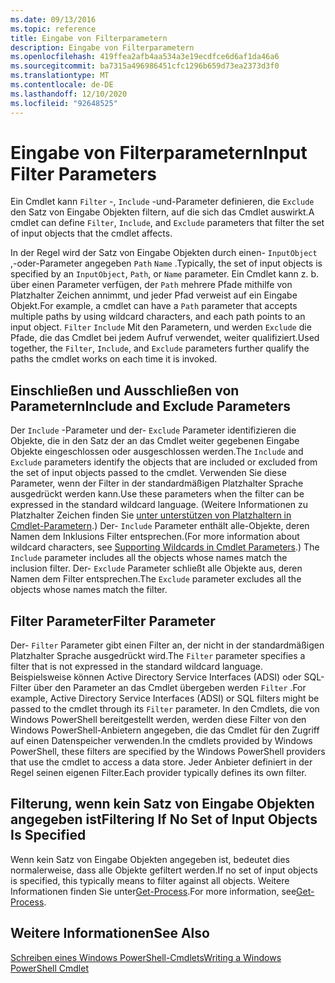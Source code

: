 ```yaml
---
ms.date: 09/13/2016
ms.topic: reference
title: Eingabe von Filterparametern
description: Eingabe von Filterparametern
ms.openlocfilehash: 419ffea2afb4aa534a3e19ecdfce6d6af1da46a6
ms.sourcegitcommit: ba7315a496986451cfc1296b659d73ea2373d3f0
ms.translationtype: MT
ms.contentlocale: de-DE
ms.lasthandoff: 12/10/2020
ms.locfileid: "92648525"
---
```

# <a name="input-filter-parameters"></a><span data-ttu-id="a0d0a-103">Eingabe von Filterparametern</span><span class="sxs-lookup"><span data-stu-id="a0d0a-103">Input Filter Parameters</span></span>

<span data-ttu-id="a0d0a-104">Ein Cmdlet kann `Filter` -, `Include` -und-Parameter definieren, die `Exclude` den Satz von Eingabe Objekten filtern, auf die sich das Cmdlet auswirkt.</span><span class="sxs-lookup"><span data-stu-id="a0d0a-104">A cmdlet can define `Filter`, `Include`, and `Exclude` parameters that filter the set of input objects that the cmdlet affects.</span></span>

<span data-ttu-id="a0d0a-105">In der Regel wird der Satz von Eingabe Objekten durch einen- `InputObject` ,-oder-Parameter angegeben `Path` `Name` .</span><span class="sxs-lookup"><span data-stu-id="a0d0a-105">Typically, the set of input objects is specified by an `InputObject`, `Path`, or `Name` parameter.</span></span> <span data-ttu-id="a0d0a-106">Ein Cmdlet kann z. b. über einen Parameter verfügen, der `Path` mehrere Pfade mithilfe von Platzhalter Zeichen annimmt, und jeder Pfad verweist auf ein Eingabe Objekt.</span><span class="sxs-lookup"><span data-stu-id="a0d0a-106">For example, a cmdlet can have a `Path` parameter that accepts multiple paths by using wildcard characters, and each path points to an input object.</span></span> <span data-ttu-id="a0d0a-107">`Filter` `Include` Mit den Parametern, und werden `Exclude` die Pfade, die das Cmdlet bei jedem Aufruf verwendet, weiter qualifiziert.</span><span class="sxs-lookup"><span data-stu-id="a0d0a-107">Used together, the `Filter`, `Include`, and `Exclude` parameters further qualify the paths the cmdlet works on each time it is invoked.</span></span>

## <a name="include-and-exclude-parameters"></a><span data-ttu-id="a0d0a-108">Einschließen und Ausschließen von Parametern</span><span class="sxs-lookup"><span data-stu-id="a0d0a-108">Include and Exclude Parameters</span></span>

<span data-ttu-id="a0d0a-109">Der `Include` -Parameter und der- `Exclude` Parameter identifizieren die Objekte, die in den Satz der an das Cmdlet weiter gegebenen Eingabe Objekte eingeschlossen oder ausgeschlossen werden.</span><span class="sxs-lookup"><span data-stu-id="a0d0a-109">The `Include` and `Exclude` parameters identify the objects that are included or excluded from the set of input objects passed to the cmdlet.</span></span> <span data-ttu-id="a0d0a-110">Verwenden Sie diese Parameter, wenn der Filter in der standardmäßigen Platzhalter Sprache ausgedrückt werden kann.</span><span class="sxs-lookup"><span data-stu-id="a0d0a-110">Use these parameters when the filter can be expressed in the standard wildcard language.</span></span> <span data-ttu-id="a0d0a-111">(Weitere Informationen zu Platzhalter Zeichen finden Sie [unter unterstützen von Platzhaltern in Cmdlet-Parametern](./supporting-wildcard-characters-in-cmdlet-parameters.md).) Der- `Include` Parameter enthält alle-Objekte, deren Namen dem Inklusions Filter entsprechen.</span><span class="sxs-lookup"><span data-stu-id="a0d0a-111">(For more information about wildcard characters, see [Supporting Wildcards in Cmdlet Parameters](./supporting-wildcard-characters-in-cmdlet-parameters.md).) The `Include` parameter includes all the objects whose names match the inclusion filter.</span></span> <span data-ttu-id="a0d0a-112">Der- `Exclude` Parameter schließt alle Objekte aus, deren Namen dem Filter entsprechen.</span><span class="sxs-lookup"><span data-stu-id="a0d0a-112">The `Exclude` parameter excludes all the objects whose names match the filter.</span></span>

## <a name="filter-parameter"></a><span data-ttu-id="a0d0a-113">Filter Parameter</span><span class="sxs-lookup"><span data-stu-id="a0d0a-113">Filter Parameter</span></span>

<span data-ttu-id="a0d0a-114">Der- `Filter` Parameter gibt einen Filter an, der nicht in der standardmäßigen Platzhalter Sprache ausgedrückt wird.</span><span class="sxs-lookup"><span data-stu-id="a0d0a-114">The `Filter` parameter specifies a filter that is not expressed in the standard wildcard language.</span></span> <span data-ttu-id="a0d0a-115">Beispielsweise können Active Directory Service Interfaces (ADSI) oder SQL-Filter über den Parameter an das Cmdlet übergeben werden `Filter` .</span><span class="sxs-lookup"><span data-stu-id="a0d0a-115">For example, Active Directory Service Interfaces (ADSI) or SQL filters might be passed to the cmdlet through its `Filter` parameter.</span></span> <span data-ttu-id="a0d0a-116">In den Cmdlets, die von Windows PowerShell bereitgestellt werden, werden diese Filter von den Windows PowerShell-Anbietern angegeben, die das Cmdlet für den Zugriff auf einen Datenspeicher verwenden.</span><span class="sxs-lookup"><span data-stu-id="a0d0a-116">In the cmdlets provided by Windows PowerShell, these filters are specified by the Windows PowerShell providers that use the cmdlet to access a data store.</span></span> <span data-ttu-id="a0d0a-117">Jeder Anbieter definiert in der Regel seinen eigenen Filter.</span><span class="sxs-lookup"><span data-stu-id="a0d0a-117">Each provider typically defines its own filter.</span></span>

## <a name="filtering-if-no-set-of-input-objects-is-specified"></a><span data-ttu-id="a0d0a-118">Filterung, wenn kein Satz von Eingabe Objekten angegeben ist</span><span class="sxs-lookup"><span data-stu-id="a0d0a-118">Filtering If No Set of Input Objects Is Specified</span></span>

<span data-ttu-id="a0d0a-119">Wenn kein Satz von Eingabe Objekten angegeben ist, bedeutet dies normalerweise, dass alle Objekte gefiltert werden.</span><span class="sxs-lookup"><span data-stu-id="a0d0a-119">If no set of input objects is specified, this typically means to filter against all objects.</span></span> <span data-ttu-id="a0d0a-120">Weitere Informationen finden Sie unter[Get-Process](/powershell/module/Microsoft.PowerShell.Management/Get-Process).</span><span class="sxs-lookup"><span data-stu-id="a0d0a-120">For more information, see[Get-Process](/powershell/module/Microsoft.PowerShell.Management/Get-Process).</span></span>

## <a name="see-also"></a><span data-ttu-id="a0d0a-121">Weitere Informationen</span><span class="sxs-lookup"><span data-stu-id="a0d0a-121">See Also</span></span>

[<span data-ttu-id="a0d0a-122">Schreiben eines Windows PowerShell-Cmdlets</span><span class="sxs-lookup"><span data-stu-id="a0d0a-122">Writing a Windows PowerShell Cmdlet</span></span>](./writing-a-windows-powershell-cmdlet.md)
